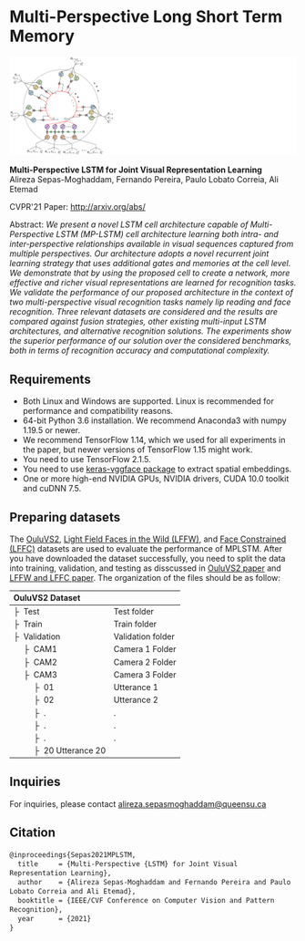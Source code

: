 # Multi-Perspective Long Short Term Memory

![Teaser image](MPLSTM.png)

**Multi-Perspective LSTM for Joint Visual Representation Learning**<br>
Alireza Sepas-Moghaddam, Fernando Pereira, Paulo Lobato Correia, Ali Etemad<br>

CVPR'21 Paper: http://arxiv.org/abs/<br>

Abstract: *We present a novel LSTM cell architecture capable of Multi-Perspective LSTM (MP-LSTM) cell architecture learning both intra- and inter-perspective relationships available in visual sequences captured from multiple perspectives. Our architecture adopts a novel recurrent joint learning strategy that uses additional gates and memories at the cell level. We demonstrate that by using the proposed cell to create a network, more effective and richer visual representations are learned for recognition tasks. We validate the performance of our proposed architecture in the context of two multi-perspective visual recognition tasks namely lip reading and face recognition. Three relevant datasets are considered and the results are compared against fusion strategies, other existing multi-input LSTM architectures, and alternative recognition solutions. The experiments show the superior performance of our solution over the considered benchmarks, both in terms of recognition accuracy and computational complexity.*

## Requirements

* Both Linux and Windows are supported. Linux is recommended for performance and compatibility reasons.
* 64-bit Python 3.6 installation. We recommend Anaconda3 with numpy 1.19.5 or newer.
* We recommend TensorFlow 1.14, which we used for all experiments in the paper, but newer versions of TensorFlow 1.15 might work.
* You need to use TensorFlow 2.1.5.
* You need to use [keras-vggface package](https://github.com/rcmalli/keras-vggface) to extract spatial embeddings. 
* One or more high-end NVIDIA GPUs, NVIDIA drivers, CUDA 10.0 toolkit and cuDNN 7.5. 




## Preparing datasets

The [OuluVS2](http://www.ee.oulu.fi/research/imag/OuluVS2/index.html), [Light Field Faces in the Wild (LFFW)](http://www.img.lx.it.pt/LFFW/), and [Face Constrained (LFFC)](http://www.img.lx.it.pt/LFFW/) datasets are used to evaluate the performance of MPLSTM. After you have downloaded the dataset successfully, you need to split the data into training, validation, and testing as disscussed in [OuluVS2 paper](https://ieeexplore.ieee.org/document/7163155) and [LFFW and LFFC paper](https://ieeexplore.ieee.org/document/9343707). The organization of the files should be as follow:


| OuluVS2 Dataset | &nbsp;
| :--- | :----------
| &boxvr;&nbsp; Test | Test folder
| &boxvr;&nbsp; Train | Train folder
| &boxvr;&nbsp; Validation | Validation folder
| &ensp;&ensp; &boxvr;&nbsp; CAM1 | Camera 1 Folder
| &ensp;&ensp; &boxvr;&nbsp; CAM2 | Camera 2 Folder
| &ensp;&ensp; &boxvr;&nbsp; CAM3 | Camera 3 Folder
| &ensp;&ensp; &ensp;&ensp; &boxvr;&nbsp; 01| Utterance 1
| &ensp;&ensp; &ensp;&ensp; &boxvr;&nbsp; 02| Utterance 2
| &ensp;&ensp; &ensp;&ensp; &boxvr;&nbsp; .| .
| &ensp;&ensp; &ensp;&ensp; &boxvr;&nbsp; .| .
| &ensp;&ensp; &ensp;&ensp; &boxvr;&nbsp; .| .
| &ensp;&ensp; &ensp;&ensp; &boxvr;&nbsp; 20 Utterance 20




## Inquiries

For inquiries, please contact [alireza.sepasmoghaddam@queensu.ca](mailto:alireza.sepasmoghaddam@queensu.ca)<br>

## Citation

```
@inproceedings{Sepas2021MPLSTM,
  title     = {Multi-Perspective {LSTM} for Joint Visual Representation Learning},
  author    = {Alireza Sepas-Moghaddam and Fernando Pereira and Paulo Lobato Correia and Ali Etemad},
  booktitle = {IEEE/CVF Conference on Computer Vision and Pattern Recognition},
  year      = {2021}
}
```
